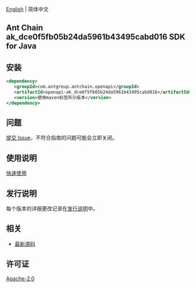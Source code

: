 [English](README.md) | 简体中文

## Ant Chain ak_dce0f5fb05b24da5961b43495cabd016 SDK for Java

## 安装

```xml
<dependency>
   <groupId>com.antgroup.antchain.openapi</groupId>
   <artifactId>openapi-ak_dce0f5fb05b24da5961b43495cabd016</artifactId>
   <version>使用maven标签所示版本</version>
</dependency>
```

## 问题

[提交 Issue](https://github.com/alipay/antchain-openapi-prod-sdk/issues/new)，不符合指南的问题可能会立即关闭。

## 使用说明

[快速使用](https://github.com/alipay/antchain-openapi-prod-sdk)

## 发行说明

每个版本的详细更改记录在[发行说明](./ChangeLog.txt)中。

## 相关

- [最新源码](https://github.com/alipay/antchain-openapi-prod-sdk/)

## 许可证

[Apache-2.0](http://www.apache.org/licenses/LICENSE-2.0)
